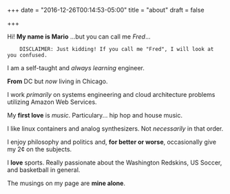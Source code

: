 +++
date = "2016-12-26T00:14:53-05:00"
title = "about"
draft = false

+++

Hi! **My name is Mario** ...but you can call me *Fred*...

		DISCLAIMER: Just kidding! If you call me "Fred", I will look at you confused.

I am a self-taught and *always learning* engineer. 

**From** DC but *now* living in Chicago. 

I work *primarily* on systems engineering and cloud architecture problems utilizing Amazon Web Services.

My **first love** is *music*. Particulary... hip hop and house music.

I like linux containers and analog synthesizers. Not *necessarily* in that order.

I enjoy philosophy and politics and, **for better or worse**, occasionally give my 2¢ on the subjects.

I **love** sports. Really passionate about the Washington Redskins, US Soccer, and basketball in general.

The musings on my page are **mine alone**.
